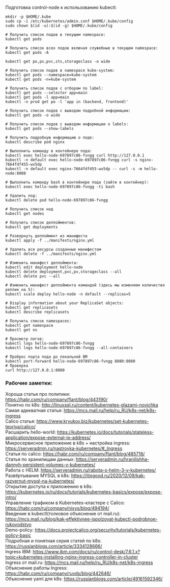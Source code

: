 Подготовка control-node к использованию kubectl:
```commandline
mkdir -p $HOME/.kube
sudo cp -i /etc/kubernetes/admin.conf $HOME/.kube/config
sudo chown $(id -u):$(id -g) $HOME/.kube/config

```


```commandline
# Получить список подов в текущем namespace:
kubectl get pods

# Получить список всех подов включая служебные в текущем namespace:
kubectl get pods -A

kubectl get po,pv,pvc,sts,storageclass -o wide

# Получить список подов в namespace kube-system:
kubectl get pods --namespace=kube-system
kubectl get pods -n=kube-system

# Получить список подов с отбором по label:
kubectl get pods --selector app=main
kubectl get pods -l app=main
kubectl -n prod get po -l 'app in (backend, frontend)'

# Получить список подов с выводом подробной информации:
kubectl get pods -o wide

# Получить список подов с выводом информации о labels:
kubectl get pods --show-labels

# Получить подробную информацию о поде:
kubectl describe pod nginx

# Выполнить команду в контейнере пода:
kubectl exec hello-node-697897c86-fvngg curl http://127.0.0.1
kubectl -n default exec hello-node-697897c86-fvngg curl -s nginx-7664fdf455-wx5dp
kubectl -n default exec nginx-7664fdf455-wx5dp -- curl -s -m hello-node:8080

# Выполнить команду bash в контейнере пода (зайти в контейнер):
kubectl exec hello-node-697897c86-fvngg -ti bash

# Удалить под:
kubectl delete pod hello-node-697897c86-fvngg

# Получить список нод
kubectl get nodes

# Получить список деплойментов:
kubectl get deployments

# Развернуть деплоймент из манифеста
kubectl apply -f ../manifests/nginx.yml

# Удалить все ресурсы созданные манифестом
kubectl delete -f ../manifests/nginx.yml

# Изменить манифест деплоймента:
kubectl edit deployment hello-node
kubectl delete deployment,pvc,pv,storageclass --all
kubectl delete pvc --all

# Изменить манифест деплоймента командой (здесь мы изменяем количество реплик на 5):
kubectl scale deploy hello-node -n default --replicas=5

# Display information about your ReplicaSet objects:
kubectl get replicasets
kubectl describe replicasets

# Получить список namespaces:
kubectl get namespace
kubectl get ns

# Просмотр логов:
kubectl logs hello-node-697897c86-fvngg
kubectl logs hello-node-697897c86-fvngg --all-containers

# Проброс порта пода до локальной ВМ
kubectl port-forward hello-node-697897c86-fvngg 8080:8080
# Проверка
curl http://127.0.0.1:8080

```

### Рабочие заметки: </br>
Хороша статья про политики: https://habr.com/ru/company/flant/blog/443190/ </br>
Понятно по k8s: http://linuxsql.ru/content/kubernetes-glazami-novichka </br>
Самая адекватная статья: https://mcs.mail.ru/help/ru_RU/k8s-net/k8s-ingress </br>
Calico статья: https://www.kryukov.biz/kubernetes/set-kubernetes-teoriya/calico/ </br>
Расшарить hello-world: https://kubernetes.io/docs/tutorials/stateless-application/expose-external-ip-address/ </br>
Микросервисное приложение в k8s + настройка ingress: https://serveradmin.ru/nastroyka-kubernetes/#_Ingress </br>
Статья по calico: https://habr.com/ru/company/flant/blog/485716/ </br>
Статья по хранилищам данных: https://serveradmin.ru/hranilishha-dannyh-persistent-volumes-v-kubernetes/ </br>
Работа с HELM: https://serveradmin.ru/rabota-s-helm-3-v-kubernetes/ </br>
Развёртывание MYSQL в k8s: https://itisgood.ru/2020/12/09/kak-razvernut-mysql-na-kubernetes/ </br>
Открытие доступа к приложению в k8s: https://kubernetes.io/ru/docs/tutorials/kubernetes-basics/expose/expose-intro/ </br>
Управление трафиком в Kubernetes-кластере с Calico: https://habr.com/ru/company/nixys/blog/494194/ </br>
Введение в kubectl(толковое объяснение от mail.ru): https://mcs.mail.ru/blog/kak-effektivnee-ispolzovat-kubectl-podrobnoe-rukovodstvo </br>
Demo-policy: https://docs.projectcalico.org/security/tutorials/kubernetes-policy-basic </br>
Подробная и понятная серия статей по k8s: https://russianblogs.com/article/3334128666/ </br>
Ingress IBM: https://www.ibm.com/docs/ru/control-desk/7.6.1.x?topic=kubernetes-installing-nginx-ingress-controller-in-cluster </br>
Ingress от mail.ru: https://mcs.mail.ru/help/ru_RU/k8s-net/k8s-ingress </br>
Объяснение работы Ingress: https://habr.com/ru/company/ruvds/blog/442646/ </br>
Объяснение yaml для k8s: https://russianblogs.com/article/49161592346/ </br>
